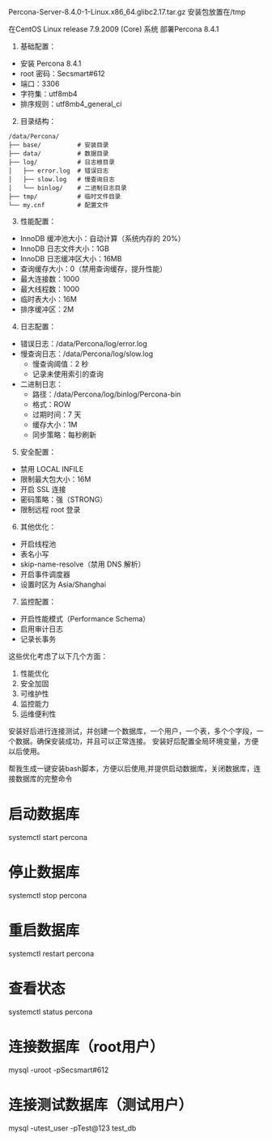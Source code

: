 Percona-Server-8.4.0-1-Linux.x86_64.glibc2.17.tar.gz 安装包放置在/tmp

在CentOS Linux release 7.9.2009 (Core) 系统 部署Percona 8.4.1

1. 基础配置：
- 安装 Percona 8.4.1
- root 密码：Secsmart#612
- 端口：3306
- 字符集：utf8mb4
- 排序规则：utf8mb4_general_ci

2. 目录结构：
```plaintext
/data/Percona/
├── base/          # 安装目录
├── data/          # 数据目录
├── log/           # 日志根目录
│   ├── error.log  # 错误日志
│   ├── slow.log   # 慢查询日志
│   └── binlog/    # 二进制日志目录
├── tmp/           # 临时文件目录
└── my.cnf         # 配置文件
```

3. 性能配置：
- InnoDB 缓冲池大小：自动计算（系统内存的 20%）
- InnoDB 日志文件大小：1GB
- InnoDB 日志缓冲区大小：16MB
- 查询缓存大小：0（禁用查询缓存，提升性能）
- 最大连接数：1000
- 最大线程数：1000
- 临时表大小：16M
- 排序缓冲区：2M

4. 日志配置：
- 错误日志：/data/Percona/log/error.log
- 慢查询日志：/data/Percona/log/slow.log
  - 慢查询阈值：2 秒
  - 记录未使用索引的查询
- 二进制日志：
  - 路径：/data/Percona/log/binlog/Percona-bin
  - 格式：ROW
  - 过期时间：7 天
  - 缓存大小：1M
  - 同步策略：每秒刷新

5. 安全配置：
- 禁用 LOCAL INFILE
- 限制最大包大小：16M
- 开启 SSL 连接
- 密码策略：强（STRONG）
- 限制远程 root 登录

6. 其他优化：
- 开启线程池
- 表名小写
- skip-name-resolve（禁用 DNS 解析）
- 开启事件调度器
- 设置时区为 Asia/Shanghai

7. 监控配置：
- 开启性能模式（Performance Schema）
- 启用审计日志
- 记录长事务

这些优化考虑了以下几个方面：
1. 性能优化
2. 安全加固
3. 可维护性
4. 监控能力
5. 运维便利性

安装好后进行连接测试，并创建一个数据库，一个用户，一个表，多个个字段，一个数据。确保安装成功，并且可以正常连接。
安装好后配置全局环境变量，方便以后使用。

帮我生成一键安装bash脚本，方便以后使用,并提供启动数据库，关闭数据库，连接数据库的完整命令


# 启动数据库
systemctl start percona

# 停止数据库
systemctl stop percona

# 重启数据库
systemctl restart percona

# 查看状态
systemctl status percona

# 连接数据库（root用户）
mysql -uroot -pSecsmart#612

# 连接测试数据库（测试用户）
mysql -utest_user -pTest@123 test_db